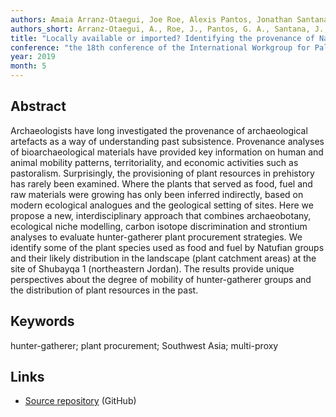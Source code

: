 ```yaml
---
authors: Amaia Arranz-Otaegui, Joe Roe, Alexis Pantos, Jonathan Santana-Cabrera, José Luis Araus, Petrus Le Roux, and Tobias Richter
authors_short: Arranz-Otaegui, A., Roe, J., Pantos, G. A., Santana, J., Araus-Cabrera, J. L., Le Roux, P., & Richter, T. 
title: "Locally available or imported? Identifying the provenance of Natufian plant food and fuel resources at Shubayqa 1 (northeastern Jordan)"
conference: "the 18th conference of the International Workgroup for Palaeoethnobotany (IWGP), Lecce"
year: 2019
month: 5
---
```


## Abstract

Archaeologists  have  long  investigated  the  provenance  of  archaeological  artefacts  as  a  way  of understanding past subsistence. Provenance analyses of bioarchaeological materials have provided key information on human and animal mobility patterns, territoriality, and economic activities such as pastoralism. Surprisingly, the provisioning of plant resources in prehistory has rarely been examined. Where  the  plants  that  served  as  food,  fuel  and  raw  materials  were  growing  has  only been inferred indirectly, based on modern ecological analogues and the geological setting of sites. Here  we  propose  a  new,  interdisciplinary  approach  that  combines  archaeobotany,  ecological niche modelling, carbon isotope discrimination and strontium analyses to evaluate hunter-gatherer plant procurement strategies. We identify some of the plant species used as food and fuel by Natufian groups and their likely distribution in the landscape (plant catchment areas) at the site of Shubayqa 1 (northeastern Jordan). The results provide unique perspectives about the degree of mobility of hunter-gatherer groups and the distribution of plant resources in the past.

## Keywords

hunter-gatherer; plant procurement; Southwest Asia; multi-proxy

## Links

* [Source repository](https://github.com/joeroe/BadiaPaleoFloraENM) (GitHub)
